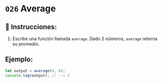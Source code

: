 # `026` Average

## 📝 Instrucciones:

1. Escribe una función llamada `average`. Dado 2 números, `average` retorna su promedio.

## Ejemplo:

```Javascript
let output = average(4, 6);
console.log(output); // --> 5
```